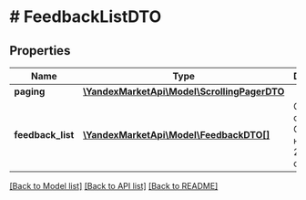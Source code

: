 # # FeedbackListDTO

## Properties

Name | Type | Description | Notes
------------ | ------------- | ------------- | -------------
**paging** | [**\YandexMarketApi\Model\ScrollingPagerDTO**](ScrollingPagerDTO.md) |  | [optional]
**feedback_list** | [**\YandexMarketApi\Model\FeedbackDTO[]**](FeedbackDTO.md) | Список отзывов.  Содержит не более 20 отзывов. |

[[Back to Model list]](../../README.md#models) [[Back to API list]](../../README.md#endpoints) [[Back to README]](../../README.md)
